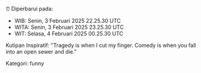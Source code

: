⏰ Diperbarui pada:
- WIB: Senin, 3 Februari 2025 22.25.30 UTC
- WITA: Senin, 3 Februari 2025 23.25.30 UTC
- WIT: Selasa, 4 Februari 2025 00.25.30 UTC

Kutipan Inspiratif:
"Tragedy is when I cut my finger. Comedy is when you fall into an open sewer and die."


Kategori: funny

